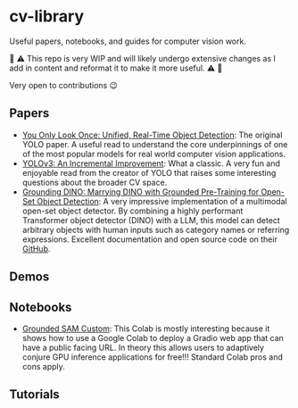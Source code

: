 # cv-library
Useful papers, notebooks, and guides for computer vision work.

🚧 ⚠️ This repo is very WIP and will likely undergo extensive changes as I add in content and reformat it to make it more useful. ⚠️ 🚧

Very open to contributions 😉

## Papers

- [You Only Look Once: Unified, Real-Time Object Detection](https://pjreddie.com/media/files/papers/yolo_1.pdf): The original YOLO paper. A useful read to understand the core underpinnings of one of the most popular models for real world computer vision applications.
- [YOLOv3: An Incremental Improvement](https://pjreddie.com/media/files/papers/YOLOv3.pdf): What a classic. A very fun and enjoyable read from the creator of YOLO that raises some interesting questions about the broader CV space.
- [Grounding DINO: Marrying DINO with Grounded Pre-Training for Open-Set Object Detection](https://arxiv.org/abs/2303.05499): A very impressive implementation of a multimodal open-set object detector. By combining a highly performant Transformer object detector (DINO) with a LLM, this model can detect arbitrary objects with human inputs such as category names or referring expressions. Excellent documentation and open source code on their [GitHub](https://github.com/IDEA-Research/GroundingDINO).

## Demos

## Notebooks

- [Grounded SAM Custom](https://colab.research.google.com/github/camenduru/grounded-segment-anything-colab/blob/main/grounded-segment-anything-custom.ipynb): This Colab is mostly interesting because it shows how to use a Google Colab to deploy a Gradio web app that can have a public facing URL. In theory this allows users to adaptively conjure GPU inference applications for free!!! Standard Colab pros and cons apply.

## Tutorials
